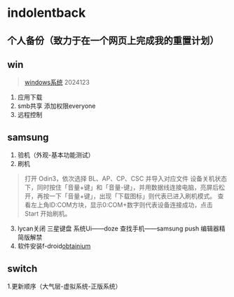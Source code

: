 # indolentback
## 个人备份（致力于在一个网页上完成我的重置计划）
## win
> [windows系统](https://www.fenxm.com/system)  2024123
1. 应用下载
2. smb共享 添加权限everyone
3. 远程控制

## samsung
1. 验机（外观-基本功能测试）
2. 刷机 
> 打开 Odin3，依次选择 BL、AP、CP、CSC 并导入对应文件
> 设备关机状态下，同时按住「音量+键」和「音量-键」，并用数据线连接电脑，亮屏后松开，再按一下「音量+键」，出现「下载图标」则代表已进入刷机模式。
> 查看左上角ID:COM方块，显示0:COM+数字则代表设备连接成功，点击 Start 开始刷机。
3. lycan关闭 三星键盘 系统Ui——doze 查找手机——samsung push  编辑器精简版解禁
4. 软件安装f-droid[obtainium](https://github.com/user-attachments/files/16823252/obtainium-export-2024-08-31T10-57-01.571301.json)

## switch
1.更新顺序（大气层-虚拟系统-正版系统）

